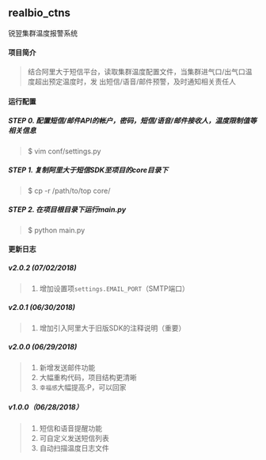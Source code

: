 ## realbio_ctns
锐翌集群温度报警系统


#### 项目简介
>结合阿里大于短信平台，读取集群温度配置文件，当集群进气口/出气口温度超出预定温度时，发
>出短信/语音/邮件预警，及时通知相关责任人


#### 运行配置
##### STEP 0. 配置短信/邮件API的帐户，密码，短信/语音/邮件接收人，温度限制值等相关信息
>$ vim conf/settings.py

##### STEP 1. 复制阿里大于短信SDK至项目的core目录下
>$ cp -r /path/to/top core/

##### STEP 2. 在项目根目录下运行main.py
>$ python main.py


#### 更新日志
##### v2.0.2 (07/02/2018)
>1. 增加设置项`settings.EMAIL_PORT`（SMTP端口） 

##### v2.0.1 (06/30/2018)
>1. 增加引入阿里大于旧版SDK的注释说明（重要）   

##### v2.0.0 (06/29/2018)
>1. 新增发送邮件功能   
>2. 大幅重构代码，项目结构更清晰   
>3. `幸福感`大幅提高:P，可以回家

##### v1.0.0（06/28/2018）
>1. 短信和语音提醒功能  
>2. 可自定义发送短信列表  
>3. 自动扫描温度日志文件  
